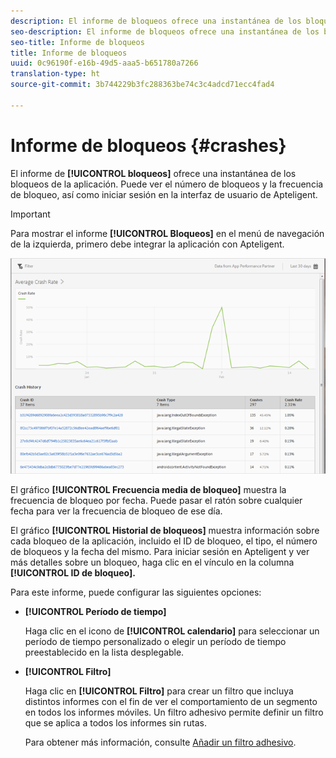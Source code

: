 ```yaml
---
description: El informe de bloqueos ofrece una instantánea de los bloqueos de la aplicación. Puede ver el número de bloqueos y la frecuencia de bloqueo, así como iniciar sesión en la interfaz de usuario de Apteligent.
seo-description: El informe de bloqueos ofrece una instantánea de los bloqueos de la aplicación. Puede ver el número de bloqueos y la frecuencia de bloqueo, así como iniciar sesión en la interfaz de usuario de Apteligent.
seo-title: Informe de bloqueos
title: Informe de bloqueos
uuid: 0c96190f-e16b-49d5-aaa5-b651780a7266
translation-type: ht
source-git-commit: 3b744229b3fc288363be74c3c4adcd71ecc4fad4

---
```



# Informe de bloqueos {#crashes}

El informe de **[!UICONTROL bloqueos]** ofrece una instantánea de los bloqueos de la aplicación. Puede ver el número de bloqueos y la frecuencia de bloqueo, así como iniciar sesión en la interfaz de usuario de Apteligent.

>[!IMPORTANT]
>
>Para mostrar el informe **[!UICONTROL Bloqueos]** en el menú de navegación de la izquierda, primero debe integrar la aplicación con Apteligent.

![bloqueos](assets/crashes.png)

El gráfico **[!UICONTROL Frecuencia media de bloqueo]** muestra la frecuencia de bloqueo por fecha. Puede pasar el ratón sobre cualquier fecha para ver la frecuencia de bloqueo de ese día.

El gráfico **[!UICONTROL Historial de bloqueos]** muestra información sobre cada bloqueo de la aplicación, incluido el ID de bloqueo, el tipo, el número de bloqueos y la fecha del mismo. Para iniciar sesión en Apteligent y ver más detalles sobre un bloqueo, haga clic en el vínculo en la columna **[!UICONTROL ID de bloqueo].**

Para este informe, puede configurar las siguientes opciones:

* **[!UICONTROL Período de tiempo]**

   Haga clic en el icono de **[!UICONTROL calendario]** para seleccionar un período de tiempo personalizado o elegir un período de tiempo preestablecido en la lista desplegable.

* **[!UICONTROL Filtro]**

   Haga clic en **[!UICONTROL Filtro]** para crear un filtro que incluya distintos informes con el fin de ver el comportamiento de un segmento en todos los informes móviles. Un filtro adhesivo permite definir un filtro que se aplica a todos los informes sin rutas.

   Para obtener más información, consulte [Añadir un filtro adhesivo](/help/using/usage/reports-customize/t-sticky-filter.md).